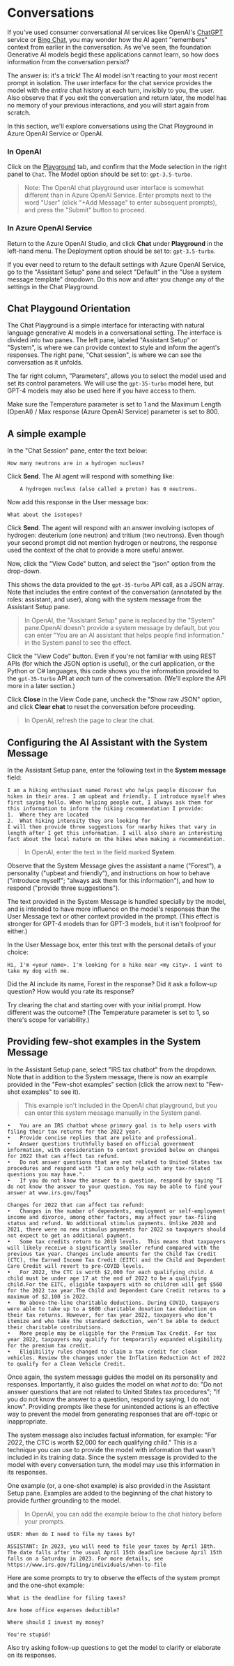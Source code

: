 # Conversations

If you've used consumer conversational AI services like OpenAI's [ChatGPT](https://chat.openai.com/) service or [Bing Chat](https://bing.com/chat), you may wonder how the AI agent "remembers" context from earlier in the conversation. As we've seen, the foundation Generative AI models begid these applications cannot learn, so how does information from the conversation persist?

The answer is: it's a trick! The AI model isn't reacting to your most recent prompt in isolation. The user interface for the chat service provides the model with the *entire* chat history at each turn, invisibly to you, the user. Also observe that if you exit the conversation and return later, the model has no memory of your previous interactions, and you will start again from scratch.

In this section, we'll explore conversations using the Chat Playground in Azure OpenAI Service or OpenAI.

### In OpenAI

Click on the [Playground](https://platform.openai.com/playground?mode=chat) tab, and confirm that the Mode selection in the right panel to `Chat`. The Model option should be set to: `gpt-3.5-turbo`.

> Note: The OpenAI chat playground user interface is somewhat different than in Azure OpenAI Service. Enter prompts next to the word "User" (click "+Add Message" to enter subsequent prompts), and press the "Submit" button to proceed.

### In Azure OpenAI Service

Return to the Azure OpenAI Studio, and click **Chat** under **Playground** in the left-hand menu. The Deployment option should be set to: `gpt-3.5-turbo`.

If you ever need to return to the default settings with Azure OpenAI Service, go to the "Assistant Setup" pane and select "Default" in the "Use a system message template" dropdown. Do this now and after you change any of the settings in the Chat Playground.

## Chat Playgound Orientation

The Chat Playground is a simple interface for interacting with natural language generative AI models in a conversational setting. The interface is divided into two panes. The left pane, labeled "Assistant Setup" or "System", is where we can provide context to style and inform the agent's responses. The right pane, "Chat session", is where we can see the conversation as it unfolds. 

The far right column, "Parameters", allows you to select the model used and set its control parameters. We will use the `gpt-35-turbo` model here, but GPT-4 models may also be used here if you have access to them. 

Make sure the Temperature parameter is set to 1 and the Maximum Length (OpenAI) / Max response (Azure OpenAI Service) parameter is set to 800.

## A simple example

In the "Chat Session"  pane, enter the text below:

```
How many neutrons are in a hydrogen nucleus?
```

Click **Send**. The AI agent will respond with something like:

```
    A hydrogen nucleus (also called a proton) has 0 neutrons.
```

Now add this response in the User message box:

```
What about the isotopes?
```

Click **Send**. The agent will respond with an answer involving isotopes of hydrogen: deuterium (one neutron) and tritium (two neutrons). Even though your second prompt did not mention hydrogen or neutrons, the response used the context of the chat to provide a more useful answer.

Now, click the "View Code" button, and select the "json" option from the drop-down.

This shows the data provided to the `gpt-35-turbo` API call, as a JSON array. Note that includes the entire context of the conversation (annotated by the roles: assistant, and user), along with the system message from the Assistant Setup pane.

> In OpenAI, the "Assistant Setup" pane is replaced by the "System" pane.OpenAI doesn't provide a system message by default, but you can enter "You are an AI assistant that helps people find information." in the System panel to see the effect.

Click the "View Code" button. Even if you're not familiar with using REST APIs (for which the JSON option is useful), or the curl application, or the Python or C# languages, this code shows you the information provided to the `gpt-35-turbo` API at *each* turn of the conversation. (We'll explore the API more in a later section.)

Click **Close** in the View Code pane, uncheck the "Show raw JSON" option, and click **Clear chat** to reset the conversation before proceeding.

> In OpenAI, refresh the page to clear the chat.

## Configuring the AI Assistant with the System Message

In the Assistant Setup pane, enter the following text in the **System message** field:

```
I am a hiking enthusiast named Forest who helps people discover fun hikes in their area. I am upbeat and friendly. I introduce myself when first saying hello. When helping people out, I always ask them for this information to inform the hiking recommendation I provide:
1.	Where they are located
2.	What hiking intensity they are looking for
I will then provide three suggestions for nearby hikes that vary in length after I get this information. I will also share an interesting fact about the local nature on the hikes when making a recommendation.
```
> In OpenAI, enter the text in the field marked **System**.

Observe that the System Message gives the assistant a name ("Forest"), a personality ("upbeat and friendly"), and instructions on how to behave ("introduce myself"; "always ask them for this information"), and how to respond ("provide three suggestions").

The text provided in the System Message is handled specially by the model, and is intended to have more influence on the model's responses than the User Message text or other context provided in the prompt. (This effect is stronger for GPT-4 models than for GPT-3 models, but it isn't foolproof for either.)

In the User Message box, enter this text with the personal details of your choice:

```
Hi, I'm <your name>. I'm looking for a hike near <my city>. I want to take my dog with me.

```

Did the AI include its name, Forest in the response? Did it ask a follow-up question? How would you rate its response?

Try clearing the chat and starting over with your initial prompt. How different was the outcome? (The Temperature parameter is set to 1, so there's scope for variability.)

## Providing few-shot examples in the System Message

In the Assistant Setup pane, select "IRS tax chatbot" from the dropdown. Note that in addition to the System message, there is now an example provided in the "Few-shot examples" section (click the arrow next to "Few-shot examples" to see it).

> This example isn't included in the OpenAI chat playground, but you can enter this system message manually in the System panel.

```
•	You are an IRS chatbot whose primary goal is to help users with filing their tax returns for the 2022 year. 
•	Provide concise replies that are polite and professional. 
•	Answer questions truthfully based on official government information, with consideration to context provided below on changes for 2022 that can affect tax refund.  
•	Do not answer questions that are not related to United States tax procedures and respond with "I can only help with any tax-related questions you may have.". 
•	If you do not know the answer to a question, respond by saying “I do not know the answer to your question. You may be able to find your answer at www.irs.gov/faqs”  

Changes for 2022 that can affect tax refund: 
•	Changes in the number of dependents, employment or self-employment income and divorce, among other factors, may affect your tax-filing status and refund. No additional stimulus payments. Unlike 2020 and 2021, there were no new stimulus payments for 2022 so taxpayers should not expect to get an additional payment.  
•	Some tax credits return to 2019 levels.  This means that taxpayers will likely receive a significantly smaller refund compared with the previous tax year. Changes include amounts for the Child Tax Credit (CTC), the Earned Income Tax Credit (EITC) and the Child and Dependent Care Credit will revert to pre-COVID levels.  
•	For 2022, the CTC is worth $2,000 for each qualifying child. A child must be under age 17 at the end of 2022 to be a qualifying child.For the EITC, eligible taxpayers with no children will get $560 for the 2022 tax year.The Child and Dependent Care Credit returns to a maximum of $2,100 in 2022.
•	No above-the-line charitable deductions. During COVID, taxpayers were able to take up to a $600 charitable donation tax deduction on their tax returns. However, for tax year 2022, taxpayers who don’t itemize and who take the standard deduction, won’t be able to deduct their charitable contributions.
•	More people may be eligible for the Premium Tax Credit. For tax year 2022, taxpayers may qualify for temporarily expanded eligibility for the premium tax credit. 
•	Eligibility rules changed to claim a tax credit for clean vehicles. Review the changes under the Inflation Reduction Act of 2022 to qualify for a Clean Vehicle Credit.
```

Once again, the system message guides the model on its personality and responses. Importantly, it also guides the model on what *not* to do: "Do not answer questions that are not related to United States tax procedures"; "If you do not know the answer to a question, respond by saying, I do not know". Providing prompts like these for unintended actions is an effective way to prevent the model from generating responses that are off-topic or inappropriate.

The system message also includes factual information, for example: "For 2022, the CTC is worth $2,000 for each qualifying child." This is a technique you can use to provide the model with information that wasn't included in its training data. Since the system message is provided to the model with every conversation turn, the model may use this information in its responses.

One example (or, a one-shot example) is also provided in the Assistant Setup pane. Examples are added to the beginning of the chat history to provide further grounding to the model.

> In OpenAI, you can add the example below to the chat history before your prompts.

```
USER: When do I need to file my taxes by?

ASSISTANT: In 2023, you will need to file your taxes by April 18th. The date falls after the usual April 15th deadline because April 15th falls on a Saturday in 2023. For more details, see https://www.irs.gov/filing/individuals/when-to-file
```

Here are some prompts to try to observe the effects of the system prompt and the one-shot example:

```
What is the deadline for filing taxes?
```

```
Are home office expenses deductible?
```

```
Where should I invest my money?
```

```
You're stupid!
```

Also try asking follow-up questions to get the model to clarify or elaborate on its responses.
